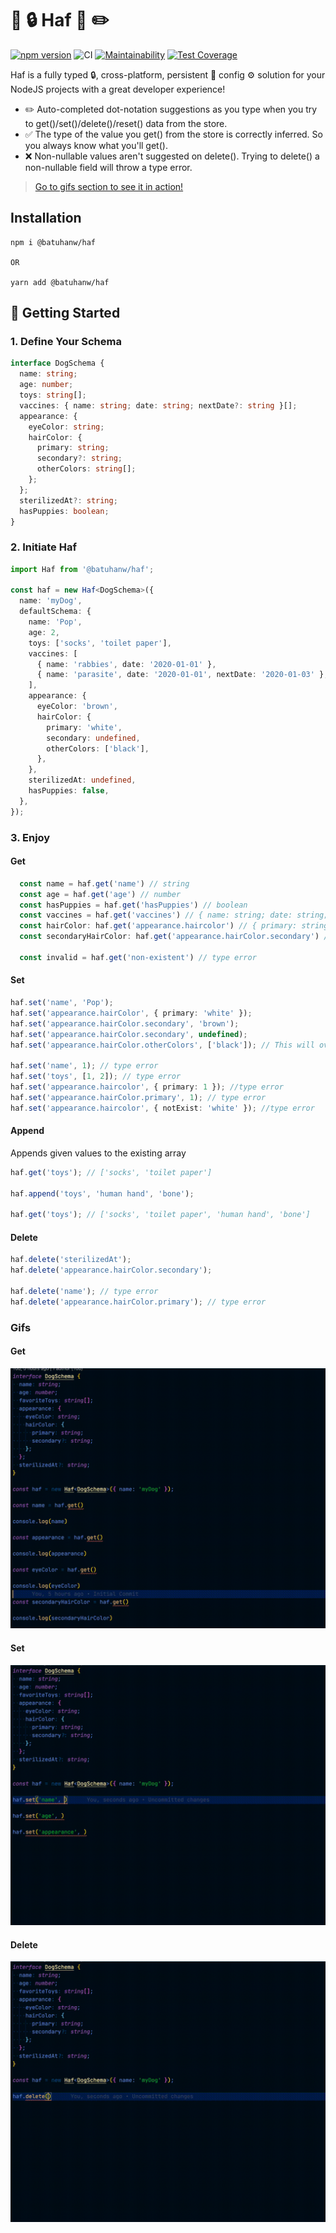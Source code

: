 # 🧠 🔒 Haf 🦺 ✏️

[![npm version](https://img.shields.io/npm/v/@batuhanw/haf.svg)](https://www.npmjs.com/package/@batuhanw/haf)
![CI](https://github.com/BatuhanW/haf/workflows/main/badge.svg)
[![Maintainability](https://api.codeclimate.com/v1/badges/4315aa36678fe4181b77/maintainability)](https://codeclimate.com/github/BatuhanW/haf/maintainability)
[![Test Coverage](https://api.codeclimate.com/v1/badges/4315aa36678fe4181b77/test_coverage)](https://codeclimate.com/github/BatuhanW/haf/test_coverage)

Haf is a fully typed 🔒, cross-platform, persistent 💾 config ⚙️ solution for your NodeJS projects with a great developer experience!

- ✏️ Auto-completed dot-notation suggestions as you type when you try to get()/set()/delete()/reset() data from the store.
- ✅ The type of the value you get() from the store is correctly inferred. So you always know what you'll get().
- ❌ Non-nullable values aren't suggested on delete(). Trying to delete() a non-nullable field will throw a type error.

> [Go to gifs section to see it in action!](./README.md#Gifs)

## Installation

```
npm i @batuhanw/haf

OR

yarn add @batuhanw/haf
```

## 🏃 Getting Started

### 1. Define Your Schema

```typescript
interface DogSchema {
  name: string;
  age: number;
  toys: string[];
  vaccines: { name: string; date: string; nextDate?: string }[];
  appearance: {
    eyeColor: string;
    hairColor: {
      primary: string;
      secondary?: string;
      otherColors: string[];
    };
  };
  sterilizedAt?: string;
  hasPuppies: boolean;
}
```

### 2. Initiate Haf

```typescript
import Haf from '@batuhanw/haf';

const haf = new Haf<DogSchema>({
  name: 'myDog',
  defaultSchema: {
    name: 'Pop',
    age: 2,
    toys: ['socks', 'toilet paper'],
    vaccines: [
      { name: 'rabbies', date: '2020-01-01' },
      { name: 'parasite', date: '2020-01-01', nextDate: '2020-01-03' },
    ],
    appearance: {
      eyeColor: 'brown',
      hairColor: {
        primary: 'white',
        secondary: undefined,
        otherColors: ['black'],
      },
    },
    sterilizedAt: undefined,
    hasPuppies: false,
  },
});
```

### 3. Enjoy

#### Get

```typescript
  const name = haf.get('name') // string
  const age = haf.get('age') // number
  const hasPuppies = haf.get('hasPuppies') // boolean
  const vaccines = haf.get('vaccines') // { name: string; date: string; nextDate?: string }[]
  const hairColor: haf.get('appearance.haircolor') // { primary: string; secondary?: string, otherColors: string[] }
  const secondaryHairColor: haf.get('appearance.hairColor.secondary') // string | undefined

  const invalid = haf.get('non-existent') // type error
```

#### Set

```typescript
haf.set('name', 'Pop');
haf.set('appearance.hairColor', { primary: 'white' });
haf.set('appearance.hairColor.secondary', 'brown');
haf.set('appearance.hairColor.secondary', undefined);
haf.set('appearance.hairColor.otherColors', ['black']); // This will overwrite existing array

haf.set('name', 1); // type error
haf.set('toys', [1, 2]); // type error
haf.set('appearance.haircolor', { primary: 1 }); //type error
haf.set('appearance.hairColor.primary', 1); // type error
haf.set('appearance.haircolor', { notExist: 'white' }); //type error
```

#### Append

Appends given values to the existing array

```typescript
haf.get('toys'); // ['socks', 'toilet paper']

haf.append('toys', 'human hand', 'bone');

haf.get('toys'); // ['socks', 'toilet paper', 'human hand', 'bone']
```

#### Delete

```typescript
haf.delete('sterilizedAt');
haf.delete('appearance.hairColor.secondary');

haf.delete('name'); // type error
haf.delete('appearance.hairColor.primary'); // type error
```

### Gifs

#### Get

![](https://github.com/BatuhanW/Haf/blob/main/get.gif)

#### Set

![](https://github.com/BatuhanW/Haf/blob/main/set.gif)

#### Delete

![](https://github.com/BatuhanW/Haf/blob/main/delete.gif)
